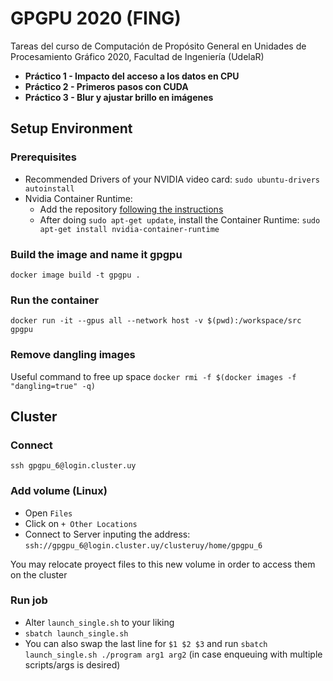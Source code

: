 # GPGPU 2020 (FING)
Tareas del curso de Computación de Propósito General en Unidades de Procesamiento Gráfico 2020, Facultad de Ingeniería (UdelaR)
- **Práctico 1 - Impacto del acceso a los datos en CPU**
- **Práctico 2 - Primeros pasos con CUDA**
- **Práctico 3 - Blur y ajustar brillo en imágenes**

## Setup Environment

### Prerequisites
- Recommended Drivers of your NVIDIA video card: `sudo ubuntu-drivers autoinstall`
- Nvidia Container Runtime:
    - Add the repository [following the instructions](https://nvidia.github.io/nvidia-container-runtime/)
    - After doing `sudo apt-get update`, install the Container Runtime: `sudo apt-get install nvidia-container-runtime`

### Build the image and name it gpgpu
`docker image build -t gpgpu .`

### Run the container
`docker run -it --gpus all --network host -v $(pwd):/workspace/src gpgpu`

### Remove dangling images
Useful command to free up space
`docker rmi -f $(docker images -f "dangling=true" -q)`

## Cluster

### Connect
`ssh gpgpu_6@login.cluster.uy`

### Add volume (Linux)
- Open `Files`
- Click on `+ Other Locations`
- Connect to Server inputing the address: `ssh://gpgpu_6@login.cluster.uy/clusteruy/home/gpgpu_6`

You may relocate proyect files to this new volume in order to access them on the cluster

### Run job
- Alter `launch_single.sh` to your liking
- `sbatch launch_single.sh`
- You can also swap the last line for `$1 $2 $3` and run `sbatch launch_single.sh ./program arg1 arg2` (in case enqueuing with multiple scripts/args is desired)